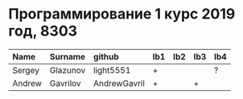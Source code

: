 # Программирование 1 курс 2019 год, 8303
| Name   | Surname   | github       | lb1   | lb2   | lb3   | lb4   |
|:-------|:----------|:-------------|:------|:------|:------|:------|
| Sergey | Glazunov  | light5551    | +     |       |       | ?     |
| Andrew | Gavrilov  | AndrewGavril | +     |       | +     |       |
